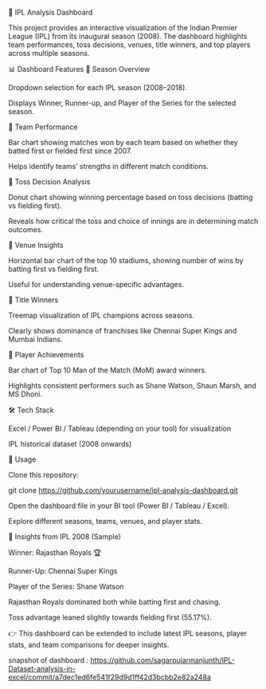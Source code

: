 🏏 IPL Analysis Dashboard

This project provides an interactive visualization of the Indian Premier League (IPL) from its inaugural season (2008). The dashboard highlights team performances, toss decisions, venues, title winners, and top players across multiple seasons.

📊 Dashboard Features 🔹 Season Overview

Dropdown selection for each IPL season (2008–2018).

Displays Winner, Runner-up, and Player of the Series for the selected season.

🔹 Team Performance

Bar chart showing matches won by each team based on whether they batted first or fielded first since 2007.

Helps identify teams’ strengths in different match conditions.

🔹 Toss Decision Analysis

Donut chart showing winning percentage based on toss decisions (batting vs fielding first).

Reveals how critical the toss and choice of innings are in determining match outcomes.

🔹 Venue Insights

Horizontal bar chart of the top 10 stadiums, showing number of wins by batting first vs fielding first.

Useful for understanding venue-specific advantages.

🔹 Title Winners

Treemap visualization of IPL champions across seasons.

Clearly shows dominance of franchises like Chennai Super Kings and Mumbai Indians.

🔹 Player Achievements

Bar chart of Top 10 Man of the Match (MoM) award winners.

Highlights consistent performers such as Shane Watson, Shaun Marsh, and MS Dhoni.

🛠️ Tech Stack

Excel / Power BI / Tableau (depending on your tool) for visualization

IPL historical dataset (2008 onwards)

🚀 Usage

Clone this repository:

git clone https://github.com/yourusername/ipl-analysis-dashboard.git

Open the dashboard file in your BI tool (Power BI / Tableau / Excel).

Explore different seasons, teams, venues, and player stats.

📌 Insights from IPL 2008 (Sample)

Winner: Rajasthan Royals 🏆

Runner-Up: Chennai Super Kings

Player of the Series: Shane Watson

Rajasthan Royals dominated both while batting first and chasing.

Toss advantage leaned slightly towards fielding first (55.17%).

👉 This dashboard can be extended to include latest IPL seasons, player stats, and team comparisons for deeper insights.

snapshot of dashboard : https://github.com/sagarpujarmanjunth/IPL-Dataset-analysis-in-excel/commit/a7dec1ed6fe541f29d9d1ff42d3bcbb2e82a248a
